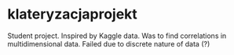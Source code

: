 # klateryzacjaprojekt

Student project. Inspired by Kaggle data. Was to find correlations in multidimensional data. 
Failed due to discrete nature of data (?)

